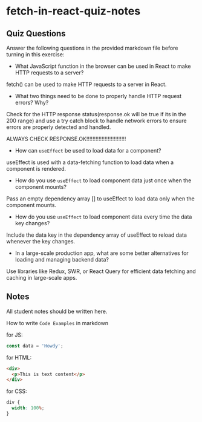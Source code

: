 # fetch-in-react-quiz-notes

## Quiz Questions

Answer the following questions in the provided markdown file before turning in this exercise:

- What JavaScript function in the browser can be used in React to make HTTP requests to a server?

fetch() can be used to make HTTP requests to a server in React.

- What two things need to be done to properly handle HTTP request errors? Why?

Check for the HTTP response status(response.ok will be true if its in the 200 range) and use a try catch block to handle network errors to ensure errors are properly detected and handled.

ALWAYS CHECK RESPONSE.OK!!!!!!!!!!!!!!!!!!!!!!!!!!

- How can `useEffect` be used to load data for a component?

useEffect is used with a data-fetching function to load data when a component is rendered.

- How do you use `useEffect` to load component data just once when the component mounts?

Pass an empty dependency array [] to useEffect to load data only when the component mounts.

- How do you use `useEffect` to load component data every time the data key changes?

Include the data key in the dependency array of useEffect to reload data whenever the key changes.

- In a large-scale production app, what are some better alternatives for loading and managing backend data?

Use libraries like Redux, SWR, or React Query for efficient data fetching and caching in large-scale apps.

## Notes

All student notes should be written here.

How to write `Code Examples` in markdown

for JS:

```javascript
const data = 'Howdy';
```

for HTML:

```html
<div>
  <p>This is text content</p>
</div>
```

for CSS:

```css
div {
  width: 100%;
}
```
